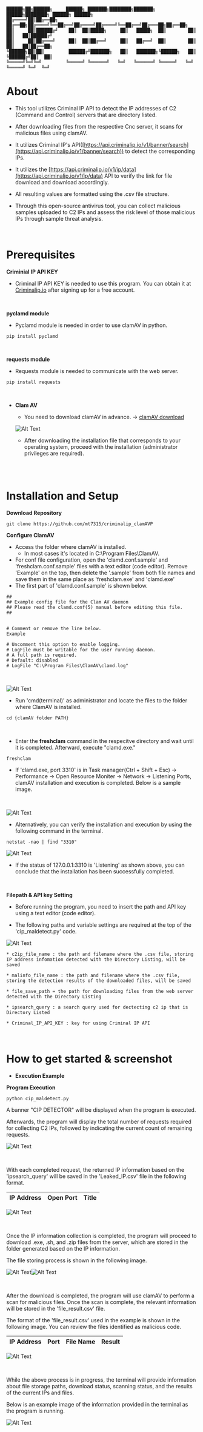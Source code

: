 ```

██████╗██╗██████╗     ██████╗ ███████╗████████╗███████╗ ██████╗████████╗ ██████╗ ██████╗
██╔════╝██║██╔══██╗    ██╔══██╗██╔════╝╚══██╔══╝██╔════╝██╔════╝╚══██╔══╝██╔═══██╗██╔══██╗
██║     ██║██████╔╝    ██║  ██║█████╗     ██║   █████╗  ██║        ██║   ██║   ██║██████╔╝
██║     ██║██╔═══╝     ██║  ██║██╔══╝     ██║   ██╔══╝  ██║        ██║   ██║   ██║██╔══██╗
╚██████╗██║██║         ██████╔╝███████╗   ██║   ███████╗╚██████╗   ██║   ╚██████╔╝██║  ██║
╚═════╝╚═╝╚═╝         ╚═════╝ ╚══════╝   ╚═╝   ╚══════╝ ╚═════╝   ╚═╝    ╚═════╝ ╚═╝  ╚═╝

```

# About

* This tool utilizes Criminal IP API to detect the IP addresses of C2 (Command and Control) servers that are directory listed.

* After downloading files from the respective Cnc server, it scans for malicious files using clamAV.

* It utilizes Criminal IP's API([https://api.criminalip.io/v1/banner/search](https://api.criminalip.io/v1/banner/search)) to detect the corresponding IPs.

* It utilizes the [https://api.criminalip.io/v1/ip/data](https://api.criminalip.io/v1/ip/data) API to verify the link for file download and download accordingly.

* All resulting values are formatted using the .csv file structure.

* Through this open-source antivirus tool, you can collect malicious samples uploaded to C2 IPs and assess the risk level of those malicious IPs through sample threat analysis.

</br>

# Prerequisites

**Criminial IP API KEY**

* Criminal IP API KEY is needed to use this program. You can obtain it at [Criminalip.io](https://www.criminalip.io) after signing up for a free account.

</br>

**pyclamd module**

* Pyclamd module is needed in order to use clamAV in python.

```
pip install pyclamd
```

</br>

**requests module**

* Requests module is needed to communicate with the web server.

```
pip install requests
```

</br>

* **Clam AV**

    * You need to download clamAV in advance.  → [clamAV download](https://www.clamav.net/downloads)
      
    ![Alt Text](https://github.com/mt7315/criminalip_clamAVP/blob/main/Images/Image%201.png)

    * After downloading the installation file that corresponds to your operating system, proceed with the installation (administrator privileges are required).

    </br>


</br>

# Installation and Setup

**Download Repository**

```
git clone https://github.com/mt7315/criminalip_clamAVP
```

**Configure ClamAV**

* Access the folder where clamAV is installed.
   * In most cases it's located in C:\Program Files\ClamAV.
* For conf file configuration, open the 'clamd.conf.sample' and 'freshclam.conf.sample' files with a text editor (code editor). Remove 'Example' on the top, then delete the '.sample'  from both file names and save them in the same place as 'freshclam.exe' and 'clamd.exe'
* The first part of 'clamd.conf.sample' is shown below.
```
##
## Example config file for the Clam AV daemon
## Please read the clamd.conf(5) manual before editing this file.
##


# Comment or remove the line below.
Example

# Uncomment this option to enable logging.
# LogFile must be writable for the user running daemon.
# A full path is required.
# Default: disabled
# LogFile "C:\Program Files\ClamAV\clamd.log"
```
</br>

![Alt Text](https://github.com/mt7315/criminalip_clamAVP/blob/main/Images/Image%202.png)

* Run 'cmd(terminal)' as administrator and locate the files to the folder where ClamAV is installed.
```
cd {clamAV folder PATH}
```
</br>

* Enter the **freshclam** command in the respecitve directory and wait until it is completed. Afterward, execute "clamd.exe."

```
freshclam
```

* If 'clamd.exe, port 3310' is in Task manager(Ctrl + Shift + Esc) → Performance → Open Resource Moniter → Network → Listening Ports, clamAV installation and execution is completed. Below is a sample image. 

</br>

![Alt Text](https://github.com/mt7315/criminalip_clamAVP/blob/main/Images/Image%203.png)

* Alternatively, you can verify the installation and execution by using the following command in the terminal.
```
netstat -nao | find "3310"
```
![Alt Text](https://github.com/mt7315/criminalip_clamAVP/blob/main/Images/Image%204.png)
</br>
* If the status of 127.0.0.1:3310 is 'Listening' as shown above, you can conclude that the installation has been successfully completed.

</br>

**Filepath & API key Setting**
* Before running the program, you need to insert the path and API key using a text editor (code editor).

* The following paths and variable settings are required at the top of the 'cip_maldetect.py' code.

![Alt Text](https://github.com/mt7315/criminalip_clamAVP/blob/main/Images/Image%205.png)
  
    * c2ip_file_name : the path and filename where the .csv file, storing IP address infomation detected with the Directory Listing, will be saved
   
    * malinfo_file_name : the path and filename where the .csv file, storing the detection results of the downloaded files, will be saved
  
    * file_save_path = the path for downloading files from the web server detected with the Directory Listing
   
    * ipsearch_query : a search query used for dectecting c2 ip that is Directory Listed
  
    * Criminal_IP_API_KEY : key for using Criminal IP API



</br>

# How to get started & screenshot

* **Execution Example**

**Program Execution** 

```
python cip_maldetect.py
```
A banner "CIP DETECTOR" will be displayed when the program is executed. 

Afterwards, the program will display the total number of requests required for collecting C2 IPs, followed by indicating the current count of remaining requests. 

![Alt Text](https://github.com/mt7315/criminalip_clamAVP/blob/main/Images/Image%206.png)

</br>

With each completed request, the returned IP information based on the 'ipsearch_query' will be saved in the 'Leaked_IP.csv' file in the following format. 

|IP Address|Open Port|Title|
|----------|---------|-----|

![Alt Text](https://github.com/mt7315/criminalip_clamAVP/blob/main/Images/Image%207.png)

</br>

Once the IP information collection is completed, the program will proceed to download .exe, .sh, and .zip files from the server, which are stored in the folder generated based on the IP information.

The file storing process is shown in the following image.

![Alt Text](https://github.com/mt7315/criminalip_clamAVP/blob/main/Images/Image%208.png)![Alt Text](https://github.com/mt7315/criminalip_clamAVP/blob/main/Images/Image%209.png)

</br>

After the download is completed, the program will use clamAV to perform a scan for malicious files. Once the scan is complete, the relevant information will be stored in the 'file_result.csv' file.

The format of the 'file_result.csv' used in the example is shown in the following image. You can review the files identified as malicious code.

|IP Address|Port|File Name|Result|
|----------|----|---------|------|

![Alt Text](https://github.com/mt7315/criminalip_clamAVP/blob/main/Images/Image%207.png)

</br>

While the above process is in progress, the terminal will provide information about file storage paths, download status, scanning status, and the results of the current IPs and files.

Below is an example image of the information provided in the terminal as the program is running.

![Alt Text](https://github.com/mt7315/criminalip_clamAVP/blob/main/Images/Image%207.png)

